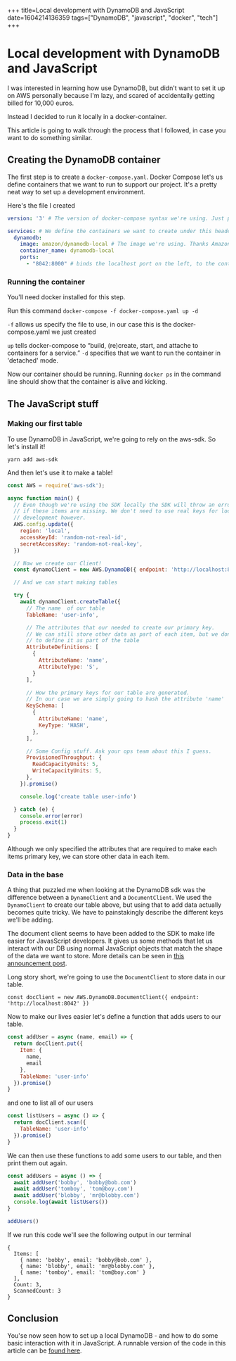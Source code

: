 +++
title=Local development with DynamoDB and JavaScript
date=1604214136359
tags=["DynamoDB", "javascript", "docker", "tech"]
+++
# Local development with DynamoDB and JavaScript

I was interested in learning how use DynamoDB, but didn't want to set
it up on AWS personally because I'm lazy, and scared of accidentally getting
billed for 10,000 euros.

Instead I decided to run it locally in a docker-container.

This article is going to walk through the process that I followed, in case you
want to do something similar.

## Creating the DynamoDB container
The first step is to create a `docker-compose.yaml`.
Docker Compose let's us define containers that we want to run to support our
project. It's a pretty neat way to set up a development environment.

Here's the file I created

```yaml
version: '3' # The version of docker-compose syntax we're using. Just pick 3 I guess

services: # We define the containers we want to create under this header
  dynamodb:
    image: amazon/dynamodb-local # The image we're using. Thanks Amazon.
    container_name: dynamodb-local
    ports:
      - "8042:8000" # binds the localhost port on the left, to the container port on the right
```

### Running the container
You'll need docker installed for this step.

Run this command
`docker-compose -f docker-compose.yaml up -d`

`-f` allows us specify the file to use, in our case this is the
docker-compose.yaml we just created

`up` tells docker-compose to “build, (re)create, start, and attache to containers for a service.”
`-d` specifies that we want to run the container in 'detached' mode.

Now our container should be running. Running `docker ps` in the command line
should show that the container is alive and kicking.

## The JavaScript stuff
### Making our first table

To use DynamoDB in JavaScript, we're going to rely on the aws-sdk. So let's
install it!

`yarn add aws-sdk`

And then let's use it to make a table!
```javascript
const AWS = require('aws-sdk');

async function main() {
  // Even though we're using the SDK locally the SDK will throw an error 
  // if these items are missing. We don't need to use real keys for local
  // development however.
  AWS.config.update({
    region: 'local',
    accessKeyId: 'random-not-real-id',
    secretAccessKey: 'random-not-real-key',
  })

  // Now we create our Client!
  const dynamoClient = new AWS.DynamoDB({ endpoint: 'http://localhost:8042' })

  // And we can start making tables

  try {
    await dynamoClient.createTable({
      // The name  of our table
      TableName: 'user-info',

      // The attributes that our needed to create our primary key.
      // We can still store other data as part of each item, but we don't need
      // to define it as part of the table
      AttributeDefinitions: [
        {
          AttributeName: 'name',
          AttributeType: 'S',
        }
      ],

      // How the primary keys for our table are generated.
      // In our case we are simply going to hash the attribute 'name'
      KeySchema: [
        {
          AttributeName: 'name',
          KeyType: 'HASH',
        },
      ],

      // Some Config stuff. Ask your ops team about this I guess.
      ProvisionedThroughput: {
        ReadCapacityUnits: 5,
        WriteCapacityUnits: 5,
      },
    }).promise()

    console.log('create table user-info')

  } catch (e) {
    console.error(error)
    process.exit(1)
  }
}
```

Although we only specified the attributes that are required to make each items
primary key, we can store other data in each item.

### Data in the base

A thing that puzzled me when looking at the DynamoDB sdk was the difference between a  `DynamoClient` and a `DocumentClient`. We used the `DynamoClient` to create our table above, but using that to add data actually becomes quite tricky. We have to painstakingly describe the different keys we'll be adding.

The document client seems to have been added to the SDK to make life easier for JavasScript developers. It gives us some methods that let us interact with our DB using normal JavaScript objects that match the shape of the data we want to store. More details can be seen in [this announcement post](https://aws.amazon.com/blogs/developer/announcing-the-amazon-dynamodb-document-client-in-the-aws-sdk-for-javascript/).

Long story short, we're going to use the `DocumentClient` to store data in our
table.

```
const docClient = new AWS.DynamoDB.DocumentClient({ endpoint: 'http://localhost:8042' })
```

Now to make our lives easier let's define a function that adds users to our
table.

```javascript
const addUser = async (name, email) => {
  return docClient.put({
    Item: {
      name,
      email
    },
    TableName: 'user-info'
  }).promise()
}
```

and one to list all of our users
```javascript
const listUsers = async () => {
  return docClient.scan({
    TableName: 'user-info'
  }).promise()
}
```

We can then use these functions to add some users to our table, and then print
them out again.

```javascript
const addUsers = async () => {
  await addUser('bobby', 'bobby@bob.com')
  await addUser('tomboy', 'tom@boy.com')
  await addUser('blobby', 'mr@blobby.com')
  console.log(await listUsers())
}

addUsers()
```

If we run this code we'll see the following output in our terminal
```
{
  Items: [
    { name: 'bobby', email: 'bobby@bob.com' },
    { name: 'blobby', email: 'mr@blobby.com' },
    { name: 'tomboy', email: 'tom@boy.com' }
  ],
  Count: 3,
  ScannedCount: 3
}
```

## Conclusion
You'se now seen how to set up a local DynamoDB - and how to do some basic
interaction with it in JavaScript. A runnable version of the code in this
article can be [found here](https://github.com/Jwhiles/dynamo-something).


